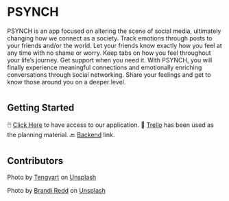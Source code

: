 # PSYNCH

PSYNCH is an app focused on altering the scene of social media, ultimately changing how we connect as a society.
Track emotions through posts to your friends and/or the world. Let your friends know exactly how you feel at any time with no shame or worry. Keep tabs on how you feel throughout your life’s journey. Get support when you need it.
With PSYNCH, you will finally experience meaningful connections and emotionally enriching conversations through social networking. Share your feelings and get to know those around you on a deeper level.

#

## Getting Started

🖱️ [Click Here](https://psynch.netlify.app/) to have access to our application.
📒 [Trello](https://trello.com/b/fDThRFou/emotion-tracker) has been used as the planning material.
🔙 [Backend](https://github.com/Cazier92/PSYNCH-back-end) link.

#

## Contributors


<!-- Will need to clean up the readme! -Yong -->

Photo by <a href="https://unsplash.com/@tengyart?utm_source=unsplash&utm_medium=referral&utm_content=creditCopyText">Tengyart</a> on <a href="https://unsplash.com/photos/gG-Or-Atw6w?utm_source=unsplash&utm_medium=referral&utm_content=creditCopyText">Unsplash</a>

Photo by <a href="https://unsplash.com/@brandi1?utm_source=unsplash&utm_medium=referral&utm_content=creditCopyText">Brandi Redd</a> on <a href="https://unsplash.com/photos/aJTiW00qqtI?utm_source=unsplash&utm_medium=referral&utm_content=creditCopyText">Unsplash</a>
